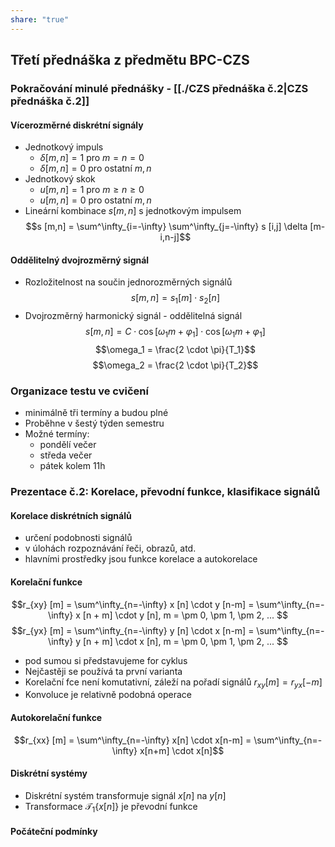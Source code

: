 ```yaml
---
share: "true"
---
```


## Třetí přednáška z předmětu BPC-CZS
### Pokračování minulé přednášky - [[./CZS přednáška č.2|CZS přednáška č.2]]
#### Vícerozměrné diskrétní signály
- Jednotkový impuls
	- $\delta [m,n] = 1$   pro $m = n = 0$
	- $\delta [m,n] = 0$   pro ostatní $m,n$
- Jednotkový skok
	- $u [m,n] = 1$   pro $m \ge n \ge 0$
	- $u [m,n] = 0$   pro ostatní $m,n$
- Lineární kombinace $s[m,n]$ s jednotkovým impulsem
$$s [m,n] = \sum^\infty_{i=-\infty} \sum^\infty_{j=-\infty} s [i,j] \delta [m-i,n-j]$$
#### Oddělitelný dvojrozměrný signál
- Rozložitelnost na součin jednorozměrných signálů
$$s [m,n] = s_1 [m] \cdot s_2 [n]$$
- Dvojrozměrný harmonický signál - oddělitelná signál
$$s [m,n] = C \cdot \cos [\omega_1 m + \varphi_1] \cdot \cos [\omega_1 m + \varphi_1]$$
$$\omega_1 = \frac{2 \cdot \pi}{T_1}$$ $$\omega_2 = \frac{2 \cdot \pi}{T_2}$$
### Organizace testu ve cvičení
- minimálně tři termíny a budou plné
- Proběhne v šestý týden semestru
- Možné termíny:
	- pondělí večer
	- středa večer
	- pátek kolem 11h

### Prezentace č.2: Korelace, převodní funkce, klasifikace signálů
#### Korelace diskrétních signálů
- určení podobnosti signálů
- v úlohách rozpoznávání řeči, obrazů, atd.
- hlavními prostředky jsou funkce korelace a autokorelace
#### Korelační funkce
$$r_{xy} [m] = \sum^\infty_{n=-\infty} x [n] \cdot y [n-m] = \sum^\infty_{n=-\infty} x [n + m] \cdot y [n], m = \pm 0, \pm 1, \pm 2, ... $$
$$r_{yx} [m] = \sum^\infty_{n=-\infty} y [n] \cdot x [n-m] = \sum^\infty_{n=-\infty} y [n + m] \cdot x [n], m = \pm 0, \pm 1, \pm 2, ... $$
- pod sumou si představujeme for cyklus
- Nejčastěji se používá ta první varianta
- Korelační fce není komutativní, záleží na pořadí signálů $r_{xy} [m] = r_{yx} [-m]$
- Konvoluce je relativně podobná operace
#### Autokorelační funkce
$$r_{xx} [m] = \sum^\infty_{n=-\infty} x[n] \cdot x[n-m] = \sum^\infty_{n=-\infty} x[n+m] \cdot x[n]$$
#### Diskrétní systémy
- Diskrétní systém transformuje signál $x[n]$ na $y[n]$
- Transformace $\mathcal{T}_1 \{x[n]\}$ je převodní funkce
#### Počáteční podmínky